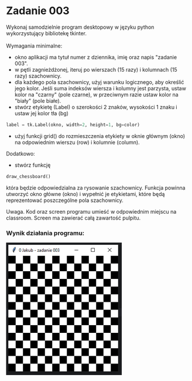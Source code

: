 # Zadanie 003

Wykonaj samodzielnie program desktopowy w języku python wykorzystujący bibliotekę tkinter. \
\
Wymagania minimalne:
* okno aplikacji ma tytuł numer z dziennika, imię oraz napis "zadanie 003".
* w pętli zagnieżdżonej, iteruj po wierszach (15 razy) i kolumnach (15 razy) szachownicy.
* dla każdego pola szachownicy, użyj warunku logicznego, aby określić jego kolor. Jeśli suma indeksów wiersza i kolumny jest parzysta, ustaw kolor na "czarny" (pole czarne), w przeciwnym razie ustaw kolor na "biały" (pole białe).
* stwórz etykietę (Label) o szerokości 2 znaków, wysokości 1 znaku i ustaw jej kolor tła (bg)
```python
label = tk.Label(okno, width=2, height=1, bg=color)
```
* użyj funkcji grid() do rozmieszczenia etykiety w oknie głównym (okno) na odpowiednim wierszu (row) i kolumnie (column).

Dodatkowo:
* stwórz funkcję 
```python
draw_chessboard()
```
 która będzie odpowiedzialna za rysowanie szachownicy. Funkcja powinna utworzyć okno główne (okno) i wypełnić je etykietami, które będą reprezentować poszczególne pola szachownicy.

Uwaga. Kod oraz screen programu umieść w odpowiednim miejscu na classroom. Screen ma zawierać całą zawartość pulpitu.
### Wynik działania programu:
![Wynik działania programu](../../resources/images/image003.png)